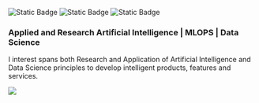 ![Static Badge](https://img.shields.io/badge/MLOPS-Scalable%20Reliable%20ML%20Pipelines-blue?style=for-the-badge&color=cream)
![Static Badge](https://img.shields.io/badge/AAI-Applied%20Artificial%20Intelligence-blue?style=for-the-badge&labelColor=%23D9CD2B&color=%232AA332)
![Static Badge](https://img.shields.io/badge/AIR-Artificial%20Intelligence%20Research-blue?style=for-the-badge&logoColor=%231595A1&labelColor=%23209E9E&color=%231D33C2)


### Applied and Research Artificial Intelligence       |        MLOPS         |         Data Science

I interest spans both Research and Application of Artificial Intelligence and Data Science principles to develop intelligent products, features and services.

<a href="https://github.com/agbleze/review_predictor">
  <img src="https://github-readme-stats.vercel.app/api/pin/?username=agbleze&repo=review_predictor&theme=rose_pine" />
</a>


<!--
**agbleze/agbleze** is a ✨ _special_ ✨ repository because its `README.md` (this file) appears on your GitHub profile.

Here are some ideas to get you started:

- 🔭 I’m currently working on ...
- 🌱 I’m currently learning ...
- 👯 I’m looking to collaborate on ...
- 🤔 I’m looking for help with ...
- 💬 Ask me about ...
- 📫 How to reach me: ...
- 😄 Pronouns: ...
- ⚡ Fun fact: ...
-->
